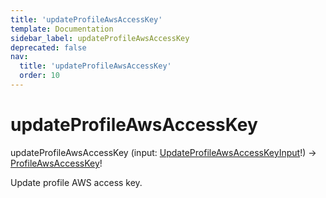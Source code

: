 ```yaml
---
title: 'updateProfileAwsAccessKey'
template: Documentation
sidebar_label: updateProfileAwsAccessKey
deprecated: false
nav:
  title: 'updateProfileAwsAccessKey'
  order: 10
---
```


# updateProfileAwsAccessKey

<div className="pb-4 font-roboto-slab text-lg"><span className="font-bold">updateProfileAwsAccessKey</span> <span style={{'fontWeight':400,'fontSize':'0.85em'}}>(input: <a href="/guardrails/docs/reference/graphql/input/UpdateProfileAwsAccessKeyInput">UpdateProfileAwsAccessKeyInput</a>!) &rarr; <a href="/guardrails/docs/reference/graphql/object/ProfileAwsAccessKey">ProfileAwsAccessKey</a>!</span>
</div>



Update profile AWS access key.